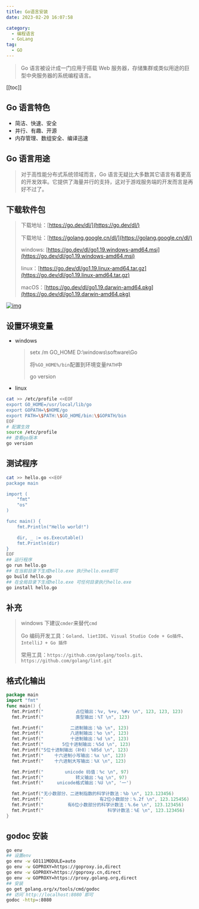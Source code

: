 ```yaml
---
title: Go语言安装
date: 2023-02-20 16:07:58

category: 
  - 编程语言
  - GoLang
tag: 
  - GO
---
```


> Go 语言被设计成一门应用于搭载 Web 服务器，存储集群或类似用途的巨型中央服务器的系统编程语言。

<!-- more -->

[[toc]]

## Go 语言特色

- 简洁、快速、安全
- 并行、有趣、开源
- 内存管理、数组安全、编译迅速

## Go 语言用途

> 对于高性能分布式系统领域而言，Go 语言无疑比大多数其它语言有着更高的开发效率。它提供了海量并行的支持，这对于游戏服务端的开发而言是再好不过了。

## 下载软件包

> 下载地址：[https://go.dev/dl/](https://go.dev/dl/)
>
> 下载地址：[https://golang.google.cn/dl/](https://golang.google.cn/dl/)
>
> windows: [https://go.dev/dl/go1.19.windows-amd64.msi](https://go.dev/dl/go1.19.windows-amd64.msi)
>
> linux：[https://go.dev/dl/go1.19.linux-amd64.tar.gz](https://go.dev/dl/go1.19.linux-amd64.tar.gz)
>
> macOS：[https://go.dev/dl/go1.19.darwin-amd64.pkg](https://go.dev/dl/go1.19.darwin-amd64.pkg)

[![img](https://pkslow.oss-cn-shenzhen.aliyuncs.com/images/2020/08/go-setup.download-page.png)](https://pkslow.oss-cn-shenzhen.aliyuncs.com/images/2020/08/go-setup.download-page.png)

## 设置环境变量

- windows
  > setx /m GO_HOME D:\windows\software\Go
  >
  > 将`%GO_HOME%/bin`配置到环境变量`PATH`中
  >
  > go version
- linux

```bash
cat >> /etc/profile <<EOF
export GO_HOME=/usr/local/lib/go
export GOPATH=\$HOME/go
export PATH=\$PATH:\$GO_HOME/bin:\$GOPATH/bin
EOF
# 配置生效
source /etc/profile
## 查看go版本
go version
```

## 测试程序

```bash
cat >> hello.go <<EOF
package main

import (
	"fmt"
	"os"
)

func main() {
	fmt.Println("Hello world!")

	dir, _ := os.Executable()
	fmt.Println(dir)
}
EOF
## 运行程序
go run hello.go
## 在当前目录下生成hello.exe 执行hello.exe即可
go build hello.go
## 在全局目录下生成hello.exe 可任何目录执行hello.exe
go install hello.go
```

## 补充

> windows 下建议`cmder`来替代`cmd`
>
> Go 编码开发工具：`Goland`、`lietIDE`、`Visual Studio Code + Go插件`、`IntelliJ + Go 插件`
>
> 常用工具：`https://github.com/golang/tools.git`、`https://github.com/golang/lint.git`

## 格式化输出

```go
package main
import "fmt"
func main() {
  fmt.Printf("            占位输出：%v, %+v, %#v \n", 123, 123, 123)
  fmt.Printf("            类型输出：%T \n", 123)

  fmt.Printf("          二进制输出：%b \n", 123)
  fmt.Printf("          八进制输出：%o \n", 123)
  fmt.Printf("          十进制输出：%d \n", 123)
  fmt.Printf("       5位十进制输出：%5d \n", 123)
  fmt.Printf("5位十进制输出（补0）：%05d \n", 123)
  fmt.Printf("    十六进制小写输出：%x \n", 123)
  fmt.Printf("    十六进制大写输出：%X \n", 123)

  fmt.Printf("        unicode 码值：%c \n", 97)
  fmt.Printf("            转义输出：%q \n", 97)
  fmt.Printf("     unicode格式输出：%U \n", '一')

  fmt.Printf("无小数部分、二进制指数的科学计数法：%b \n", 123.123456)
  fmt.Printf("                     有2位小数部分：%.2f \n", 123.125456)
  fmt.Printf("         有6位小数部分的科学计数法：%.6e \n", 123.123456)
  fmt.Printf("                        科学计数法：%E \n", 123.123456)
}
```

## godoc 安装

```bash
go env
## 设置env
go env -w GO111MODULE=auto
go env -w GOPROXY=https://goproxy.io,direct
go env -w GOPROXY=https://goproxy.cn,direct
go env -w GOPROXY=https://proxy.golang.org,direct
## 安装
go get golang.org/x/tools/cmd/godoc
## 访问`http://localhost:8080`即可
godoc -http=:8080
```
